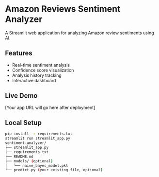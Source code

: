 # Amazon Reviews Sentiment Analyzer

A Streamlit web application for analyzing Amazon review sentiments using AI.

## Features
- Real-time sentiment analysis
- Confidence score visualization
- Analysis history tracking
- Interactive dashboard

## Live Demo
[Your app URL will go here after deployment]

## Local Setup
```bash
pip install -r requirements.txt
streamlit run streamlit_app.py
sentiment-analyzer/
├── streamlit_app.py
├── requirements.txt
├── README.md
├── models/ (optional)
│   └── naive_bayes_model.pkl
└── predict.py (your existing file, optional)
